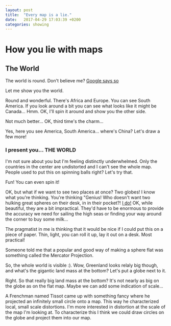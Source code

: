 ```yaml
---
layout: post
title:  "Every map is a lie."
date:   2017-04-29 17:03:39 +0200
categories: showing
---
```


<link rel="import" href="{{ site.url }}/assets/bower/globe-map/globe-map.html">

# How you lie with maps
## The World
The world is round. Don't believe me? [Google says so](https://www.google.com/maps/@25.6150528,3.6591736,11928591m/data=!3m1!1e3)

Let me show you the world.

<globe-map projections='["OrthographicZoomed"]' width="250" height="250"></globe-map>

Round and wonderful. There's Africa and Europe. You can see South America. If you look around a bit
you can see what looks like it might be Canada... Hmm. OK, I'll spin it around and show you the other side.

<globe-map projections='["OrthographicZoomed"]' rotation='[180,0,0]' width="250" height="250"></globe-map>

Not much better... OK, third time's the charm...

<globe-map projections='["OrthographicZoomed"]' rotation='[90,0,0]' width="250" height="250"></globe-map>

Yes, here you see America, South America... where's China? Let's draw a few more!

### I present you... THE WORLD
<globe-map projections='["OrthographicZoomed"]' rotation='[90,0,0]' width="250" height="250"></globe-map>
<globe-map projections='["OrthographicZoomed"]' rotation='[0,0,0]' width="250" height="250"></globe-map>
<globe-map projections='["OrthographicZoomed"]' rotation='[-90,0,0]' width="250" height="250"></globe-map>

I'm not sure about you but I'm feeling distinctly underwhelmed. Only the countries in the center are undistorted and I can't see the whole map.
People used to put this on spinning balls right?
Let's try that.

<globe-map projections='["OrthographicZoomed"]' config='{"rotation":{"enabled":true, "ui_enabled":true}}'></globe-map>

Fun! You can even spin it!

OK, but what if we want to see two places at once? Two globes! I know what you're thinking. You're thinking "Genius! Who doesn't want two hulking great spheres on their desk, in in their pocket?! [I do!](http://www.bellerbyandco.com/) OK, while beautiful, they are a bit impractical.
They'd have to be enormous to provide the accuracy we need for sailing the high seas or finding your way around the corner to buy some milk...

The pragmatist in me is thinking that it would be nice if I could put this on a piece of paper.
Thin, light, you can roll it up, lay it out on a desk. Most practical!


Someone told me that a popular and good way of making a sphere flat was something called the Mercator Projection.

<globe-map projections='["Mercator"]'></globe-map>

So, the whole world is visible :). Wow, Greenland looks relaly big though, and what's the gigantic land mass at the bottom? Let's put a globe next to it.

<globe-map projections='["Orthographic"]' config='{"rotation":{"enabled":true, "ui_enabled":true}}'></globe-map>
<globe-map projections='["Mercator"]'></globe-map>

Right. So that really big land mass at the bottom? It's not nearly as big on the globe as on the flat map. Maybe we can add some indication of scale...

A Frenchman named Tissot came up with something fancy where he projected an infinitely small circle onto a map. This way he characterized local, small scale distortions.
I'm more interested in distortion at the scale of the map I'm looking at. To characterize this I think we could draw circles on the globe and project them into our map.

<globe-map projections='["Orthographic", "Mercator"]' config='{"rotation":{"enabled":true, "ui_enabled":true}, "nt_indicatrice":{"enabled":true}}'></globe-map>

